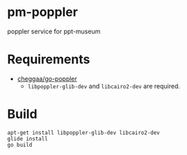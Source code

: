 # pm-poppler

poppler service for ppt-museum

# Requirements

* [cheggaa/go-poppler](https://github.com/cheggaaa/go-poppler)
  * `libpoppler-glib-dev` and `libcairo2-dev` are required.

# Build

```
apt-get install libpoppler-glib-dev libcairo2-dev
glide install
go build
```
